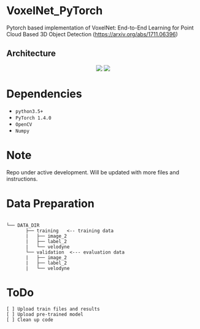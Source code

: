 # VoxelNet_PyTorch
Pytorch based implementation of VoxelNet: End-to-End Learning for Point Cloud Based 3D Object Detection (https://arxiv.org/abs/1711.06396)

## Architecture

<p align='center'>
<img src='imgs/pfa.png'>
<img src='imgs/psp.png'>
</p>

# Dependencies
- `python3.5+`
- `PyTorch 1.4.0`
- `OpenCV`
- `Numpy`

# Note
Repo under active development. Will be updated with more files and instructions.

# Data Preparation
```

└── DATA_DIR
       ├── training   <-- training data
       |   ├── image_2
       |   ├── label_2
       |   └── velodyne
       └── validation  <--- evaluation data
       |   ├── image_2
       |   ├── label_2
       |   └── velodyne
```

# ToDo 
```
[ ] Upload train files and results
[ ] Upload pre-trained model
[ ] Clean up code

```
